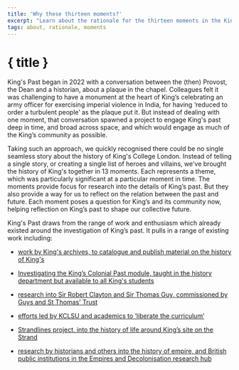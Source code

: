 ```yaml
---
title: 'Why these thirteen moments?'
excerpt: "Learn about the rationale for the thirteen moments in the King's Past project"
tags: about, rationale, moments
---
```


# { title }

King's Past began in 2022 with a conversation between the (then) Provost, the Dean and a historian, about a plaque in the chapel. Colleagues felt it was challenging to have a monument at the heart of King’s celebrating an army officer for exercising imperial violence in India, for having ‘reduced to order a turbulent people’ as the plaque put it. But instead of dealing with one moment, that conversation spawned a project to engage King's past deep in time, and broad across space, and which would engage as much of the King’s community as possible.

Taking such an approach, we quickly recognised there could be no single seamless story about the history of King's College London. Instead of telling a single story, or creating a single list of heroes and villains, we've brought the history of King's together in 13 moments. Each represents a theme, which was particularly significant at a particular moment in time. The moments provide focus for research into the details of King’s past. But they also provide a way for us to reflect on the relation between the past and future. Each moment poses a question for King’s and its community now, helping reflection on King’s past to shape our collective future.

King's Past draws from the range of work and enthusiasm which already existed around the investigation of King’s past. It pulls in a range of existing work including: 

- [work by King's archives, to catalogue and publish material on the history of King's](https://intouch-archive.kcl.ac.uk/into-the-archives/)

- [Investigating the King’s Colonial Past module, taught in the history department but available to all King's students](https://www.kcl.ac.uk/abroad/module-options/investigating-the-colonial-past-of-kings-college-london)

- [research into Sir Robert Clayton and Sir Thomas Guy, commissioned by Guys and St Thomas’ Trust ](https://gsttfoundation.org.uk/our-work/arts-and-heritage/our-collection/statues/)

- [efforts led by KCLSU and academics to ‘liberate the curriculum’](https://www.kclsu.org/news/article/6015/Liberate-our-Education-Launch/)

- [Strandlines project, into the history of life around King’s site on the Strand](https://www.strandlines.london/)

- [research by historians and others into the history of empire, and British public institutions in the Empires and Decolonisation research hub](https://www.kcl.ac.uk/research/empires-and-decolonizations-research-hub)
